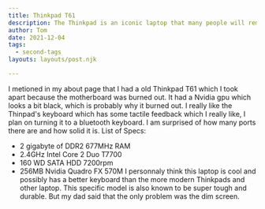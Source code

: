 ```yaml
---
title: Thinkpad T61
description: The Thinkpad is an iconic laptop that many people will remember...
author: Tom
date: 2021-12-04
tags:
  - second-tags
layouts: layouts/post.njk

---
```


  I metioned in my about page that I had a old Thinkpad T61 which I took apart because the motherboard was burned out.
It had a Nvidia gpu which looks a bit black, which is probably why it burned out. I really like the Thinpad's 
keyboard which has some tactile feedback which I really like, I plan on turning it to a bluetooth keyboard. 
I am surprised of how many ports there are and how solid it is.
List of Specs:
 - 2 gigabyte of DDR2 677MHz RAM
 - 2.4GHz Intel Core 2 Duo T7700
 - 160 WD SATA HDD 7200rpm
 - 256MB Nvidia Quadro FX 570M
 I personnaly think this laptop is cool and possibly has a better keyboard than the more modern Thinkpads and other laptop.
This specific model is also known to be super tough and durable. But my dad said that the only problem was the dim screen.


